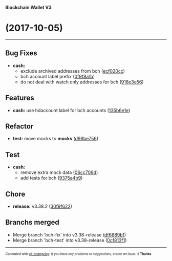 __Blockchain Wallet V3__

#   (2017-10-05)



---

## Bug Fixes

- **cash:**
  - exclude archived addresses from bch
  ([ecf020cc](https://github.com/blockchain/My-Wallet-V3/commit/ecf020cc1202b1489e45ed8921fd49088ee2ba75))
  - bch account label prefix
  ([0f9f8a1b](https://github.com/blockchain/My-Wallet-V3/commit/0f9f8a1b202261757c790e9cd8c2bab5deeaf6e6))
  - do not deal with watch only addresses for bch
  ([918e3e56](https://github.com/blockchain/My-Wallet-V3/commit/918e3e56e094d78bbaa8a186480b8c855a555a47))


## Features

- **cash:** use hdaccount label for bch accounts
  ([135b6e1e](https://github.com/blockchain/My-Wallet-V3/commit/135b6e1ed9c9ef4077c4382b0beb99cd26ec8bf7))


## Refactor

- **test:** move mocks to __mocks__
  ([d96be756](https://github.com/blockchain/My-Wallet-V3/commit/d96be756ba157d0df893b843f34c7a05677823cf))


## Test

- **cash:**
  - remove extra mock data
  ([06cc706d](https://github.com/blockchain/My-Wallet-V3/commit/06cc706d910cfcdd00f9324892dc18145c683b3b))
  - add tests for bch
  ([9375a4b9](https://github.com/blockchain/My-Wallet-V3/commit/9375a4b9db2d1b98756e292d7d59e643815baac9))


## Chore

- **release:** v3.38.2
  ([30f9f622](https://github.com/blockchain/My-Wallet-V3/commit/30f9f6226c86b2b46908f0c1a63334fe59c36064))


## Branchs merged

- Merge branch 'bch-fix' into v3.38-release
  ([df6889b1](https://github.com/blockchain/My-Wallet-V3/commit/df6889b1f19fc7d628e60f16f96933f8dcea5654))
- Merge branch 'bch-test' into v3.38-release
  ([0cf813f1](https://github.com/blockchain/My-Wallet-V3/commit/0cf813f1903e720cbca9b25e2eac8e5aecb22961))



---
<sub><sup>*Generated with [git-changelog](https://github.com/rafinskipg/git-changelog). If you have any problems or suggestions, create an issue.* :) **Thanks** </sub></sup>